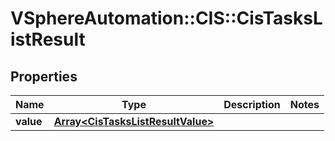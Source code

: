# VSphereAutomation::CIS::CisTasksListResult

## Properties
Name | Type | Description | Notes
------------ | ------------- | ------------- | -------------
**value** | [**Array&lt;CisTasksListResultValue&gt;**](CisTasksListResultValue.md) |  | 


